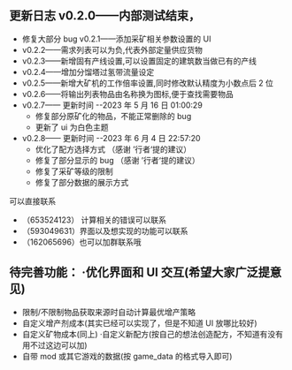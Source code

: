 ## 更新日志 v0.2.0——内部测试结束，

- 修复大部分 bug v0.2.1——添加采矿相关参数设置的 UI
- v0.2.2——需求列表可以为负,代表外部定量供应货物
- v0.2.3——新增固有产线设置,可以设置固定的建筑数当做已有的产线
- v0.2.4——增加分馏塔过氢带流量设定
- v0.2.5——新增大矿机的工作倍率设置,同时修改默认精度为小数点后 2 位
- v0.2.6——将输出列表物品由名称换为图标,便于查找需要物品
- v0.2.7—— 更新时间 --2023 年 5 月 16 日 01:00:29
  - 修复部分原矿化的物品，不能正常删除的 bug
  - 更新了 ui 为白色主题
- v0.2.8—— 更新时间 --2023 年 6 月 4 日 22:57:20
  - 优化了配方选择方式 （感谢 ’行者‘提的建议）
  - 修复了部分显示的 bug （感谢 ’行者‘提的建议）
  - 修复了采矿等级的限制
  - 修复了部分数据的展示方式

可以直接联系

- （653524123） 计算相关的错误可以联系
- （593049631）界面以及想实现的功能可以联系
- （162065696）也可以加群联系哦

## 待完善功能： ·优化界面和 UI 交互(希望大家广泛提意见)

- 限制/不限制物品获取来源时自动计算最优增产策略
- 自定义增产剂成本(其实已经可以实现了，但是不知道 UI 放哪比较好)
- 自定义矿物成本(同上) ·自定义新配方(按自己的想法创造配方，不知道有没有用不过这边可以加)
- 自带 mod 或其它游戏的数据(按 game_data 的格式导入即可)
